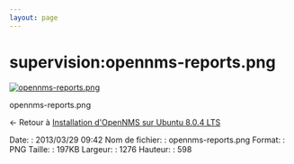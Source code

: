 ```yaml
---
layout: page
---
```


supervision:opennms-reports.png
===============================

[![opennms-reports.png](..//assets/media/supervision/opennms-reports.png@cache=&w=900&h=421 "opennms-reports.png")](..//assets/media/supervision/opennms-reports.png@cache= "Afficher le fichier original")

opennms-reports.png

← Retour à [Installation d'OpenNMS sur Ubuntu 8.0.4
LTS](../../opennms/install-on-ubuntu.html "opennms:install-on-ubuntu")

Date:
:   2013/03/29 09:42
Nom de fichier:
:   opennms-reports.png
Format:
:   PNG
Taille:
:   197KB
Largeur:
:   1276
Hauteur:
:   598

